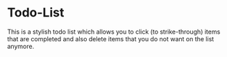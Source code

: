 # Todo-List
This is a stylish todo list which allows you to click (to strike-through) items that are completed and also delete items that you do not want on the list anymore. 
